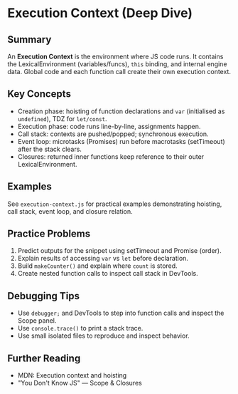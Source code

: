 # Execution Context (Deep Dive)

## Summary
An **Execution Context** is the environment where JS code runs. It contains the LexicalEnvironment (variables/funcs), `this` binding, and internal engine data. Global code and each function call create their own execution context.

## Key Concepts
- Creation phase: hoisting of function declarations and `var` (initialised as `undefined`), TDZ for `let/const`.
- Execution phase: code runs line-by-line, assignments happen.
- Call stack: contexts are pushed/popped; synchronous execution.
- Event loop: microtasks (Promises) run before macrotasks (setTimeout) after the stack clears.
- Closures: returned inner functions keep reference to their outer LexicalEnvironment.

## Examples
See `execution-context.js` for practical examples demonstrating hoisting, call stack, event loop, and closure relation.

## Practice Problems
1. Predict outputs for the snippet using setTimeout and Promise (order).
2. Explain results of accessing `var` vs `let` before declaration.
3. Build `makeCounter()` and explain where `count` is stored.
4. Create nested function calls to inspect call stack in DevTools.

## Debugging Tips
- Use `debugger;` and DevTools to step into function calls and inspect the Scope panel.
- Use `console.trace()` to print a stack trace.
- Use small isolated files to reproduce and inspect behavior.

## Further Reading
- MDN: Execution context and hoisting
- "You Don't Know JS" — Scope & Closures
